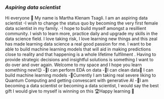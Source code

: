 ### _Aspiring data scientist_
Hi everyone 👋 
My name is Martha Klenam Tsagli. I am an aspiring data scientist
-I wish to change the status quo by becoming the very first female data scientist in my family. 
-I hope to build myself amongst a resillient community.
I wish to learn more, practice daily and upgrade my skills in the data science field. 
I love taking risk, I love learning new things and this zeal has made learning data science a real good passion for me. 
I want to be able to build machine learning models that will aid in making predictions close to reality and that happening is a whole lifetime fulfilment . 
Having to provide strategic decisions and insightful solutions is something I want to do over and over again.
Welcome to my space and I hope you learn something new!😉
-📌I can perform EDA on data
-📌I can clean data📌  I can build machine learning models 
-📌Currently I am taking real severe liking to Quantum Computing and getting convescant with generative AI
-📌I am becoming a data scientist or becoming a data scientist, I would say the best gift I would give to myself is winning on this 🏆Happy learning 🔅
